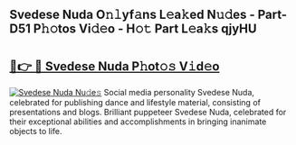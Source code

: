 ## Svedese Nuda O𝚗𝚕yf𝚊ns L𝚎a𝚔ed N𝚞𝚍es - Part-D51 P𝚑𝚘tos Vi𝚍𝚎o - H𝚘𝚝 Part L𝚎a𝚔s qjyHU

# <h2><a href="http://kfeolx.oniu.top/?m=Svedese+Nuda">🔗👉 🔴 Svedese Nuda P𝚑ot𝚘𝚜 V𝚒d𝚎o</a></h2>

[![Svedese Nuda Nu𝚍e𝚜](https://i.imgur.com/0qMVB7G.gif)](http://kfeolx.oniu.top/?m=Svedese+Nuda)
Social media personality Svedese Nuda, celebrated for publishing dance and lifestyle material, consisting of presentations and blogs. Brilliant puppeteer Svedese Nuda, celebrated for their exceptional abilities and accomplishments in bringing inanimate objects to life.  
